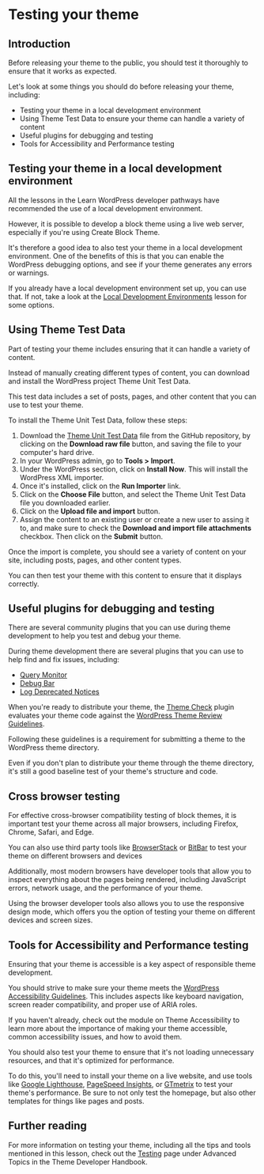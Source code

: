 # Testing your theme

## Introduction

Before releasing your theme to the public, you should test it thoroughly to ensure that it works as expected.

Let's look at some things you should do before releasing your theme, including:

- Testing your theme in a local development environment
- Using Theme Test Data to ensure your theme can handle a variety of content
- Useful plugins for debugging and testing
- Tools for Accessibility and Performance testing

## Testing your theme in a local development environment

All the lessons in the Learn WordPress developer pathways have recommended the use of a local development environment. 

However, it is possible to develop a block theme using a live web server, especially if you're using Create Block Theme.

It's therefore a good idea to also test your theme in a local development environment. One of the benefits of this is that you can enable the WordPress debugging options, and see if your theme generates any errors or warnings.

If you already have a local development environment set up, you can use that. If not, take a look at the [Local Development Environments](https://learn.wordpress.org/lesson/local-development-environment/) lesson for some options.

## Using Theme Test Data

Part of testing your theme includes ensuring that it can handle a variety of content. 

Instead of manually creating different types of content, you can download and install the WordPress project Theme Unit Test Data. 

This test data includes a set of posts, pages, and other content that you can use to test your theme.

To install the Theme Unit Test Data, follow these steps:

1. Download the [Theme Unit Test Data](https://github.com/WordPress/theme-test-data/blob/master/themeunittestdata.wordpress.xml) file from the GitHub repository, by clicking on the **Download raw file** button, and saving the file to your computer's hard drive.
2. In your WordPress admin, go to **Tools > Import**.
3. Under the WordPress section, click on **Install Now**. This will install the WordPress XML importer.
4. Once it's installed, click on the **Run Importer** link.
5. Click on the **Choose File** button, and select the Theme Unit Test Data file you downloaded earlier.
6. Click on the **Upload file and import** button.
7. Assign the content to an existing user or create a new user to assing it to, and make sure to check the **Download and import file attachments** checkbox. Then click on the **Submit** button.

Once the import is complete, you should see a variety of content on your site, including posts, pages, and other content types. 

You can then test your theme with this content to ensure that it displays correctly.

## Useful plugins for debugging and testing 

There are several community plugins that you can use during theme development to help you test and debug your theme.

During theme development there are several plugins that you can use to help find and fix issues, including:

- [Query Monitor](https://wordpress.org/plugins/query-monitor/)
- [Debug Bar](https://wordpress.org/plugins/debug-bar/)
- [Log Deprecated Notices](https://wordpress.org/plugins/log-deprecated-notices/)

When you're ready to distribute your theme, the [Theme Check](https://wordpress.org/plugins/theme-check/) plugin evaluates your theme code against the [WordPress Theme Review Guidelines](https://make.wordpress.org/themes/handbook/review/required/). 

Following these guidelines is a requirement for submitting a theme to the WordPress theme directory.

Even if you don't plan to distribute your theme through the theme directory, it's still a good baseline test of your theme's structure and code.

## Cross browser testing

For effective cross-browser compatibility testing of block themes, it is important test your theme across all major browsers, including Firefox, Chrome, Safari, and Edge.

You can also use third party tools like [BrowserStack](https://www.browserstack.com/) or [BitBar](https://smartbear.com/product/bitbar/) to test your theme on different browsers and devices

Additionally, most modern browsers have developer tools that allow you to inspect everything about the pages being rendered, including JavaScript errors, network usage, and the performance of your theme.

Using the browser developer tools also allows you to use the responsive design mode, which offers you the option of testing your theme on different devices and screen sizes.

## Tools for Accessibility and Performance testing

Ensuring that your theme is accessible is a key aspect of responsible theme development.

You should strive to make sure your theme meets the [WordPress Accessibility Guidelines](https://make.wordpress.org/accessibility/handbook/). This includes aspects like keyboard navigation, screen reader compatibility, and proper use of ARIA roles.

If you haven't already, check out the module on Theme Accessibility to learn more about the importance of making your theme accessible, common accessibility issues, and how to avoid them.

You should also test your theme to ensure that it's not loading unnecessary resources, and that it's optimized for performance.

To do this, you'll need to install your theme on a live website, and use tools like [Google Lighthouse](https://developers.google.com/web/tools/lighthouse), [PageSpeed Insights](https://pagespeed.web.dev/), or [GTmetrix](https://gtmetrix.com/) to test your theme's performance. Be sure to not only test the homepage, but also other templates for things like pages and posts.

## Further reading

For more information on testing your theme, including all the tips and tools mentioned in this lesson, check out the [Testing](https://developer.wordpress.org/themes/advanced-topics/testing/) page under Advanced Topics in the Theme Developer Handbook.